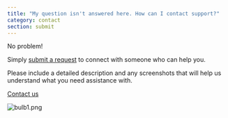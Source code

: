 ```yaml
---
title: "My question isn't answered here. How can I contact support?"
category: contact
section: submit
---
```

No problem!

Simply [submit a request](https://help.studycat.com/hc/en-gb/requests/new) to connect with someone who can help you.

Please include a detailed description and any screenshots that will help us understand what you need assistance with.


[Contact us](https://help.studycat.com/hc/en-gb/requests/new)


![bulb1.png](https://help.studycat.com/hc/article_attachments/31662880176025)